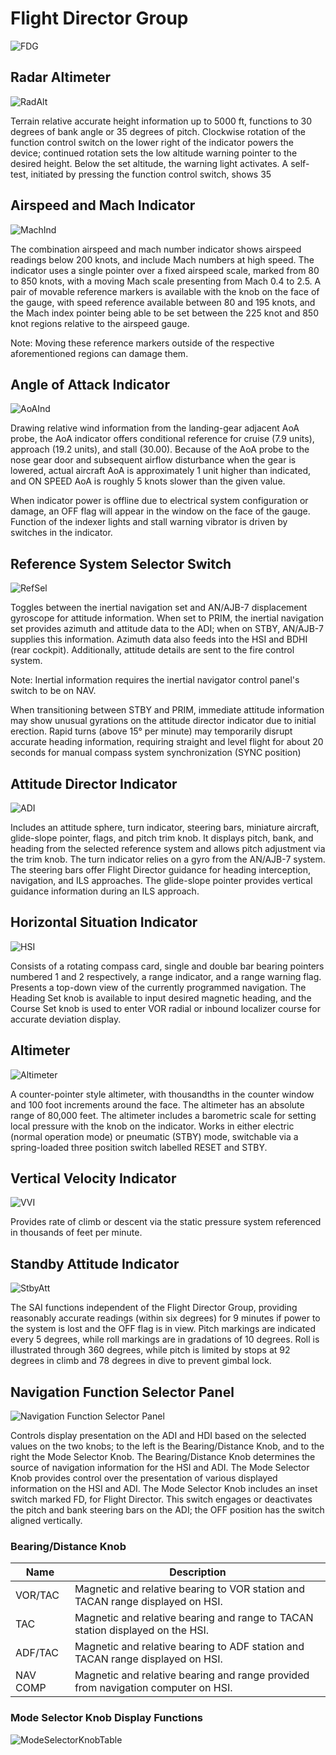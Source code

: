# Flight Director Group

![FDG](../../img/pilot_flight_director_group.png)

## Radar Altimeter

![RadAlt](../../img/RadAlt.png)

Terrain relative accurate height information up to 5000 ft, functions to 30
degrees of bank angle or 35 degrees of pitch. Clockwise rotation of the function
control switch on the lower right of the indicator powers the device; continued
rotation sets the low altitude warning pointer to the desired height. Below the
set altitude, the warning light activates. A self-test, initiated by pressing
the function control switch, shows 35

## Airspeed and Mach Indicator

![MachInd](../../img/MachInd.png)

The combination airspeed and mach number indicator shows airspeed readings below
200 knots, and include Mach numbers at high speed. The indicator uses a single
pointer over a fixed airspeed scale, marked from 80 to 850 knots, with a moving
Mach scale presenting from Mach 0.4 to 2.5. A pair of movable reference markers
is available with the knob on the face of the gauge, with speed reference
available between 80 and 195 knots, and the Mach index pointer being able to be
set between the 225 knot and 850 knot regions relative to the airspeed gauge.

Note: Moving these reference markers outside of the respective aforementioned
regions can damage them.

## Angle of Attack Indicator

![AoAInd](../../img/AoAInd.png)

Drawing relative wind information from the landing-gear adjacent AoA probe, the
AoA indicator offers conditional reference for cruise (7.9 units), approach
(19.2 units), and stall (30.00). Because of the AoA probe to the nose gear door
and subsequent airflow disturbance when the gear is lowered, actual aircraft AoA
is approximately 1 unit higher than indicated, and ON SPEED AoA is roughly 5
knots slower than the given value.

When indicator power is offline due to electrical system configuration or
damage, an OFF flag will appear in the window on the face of the gauge. Function
of the indexer lights and stall warning vibrator is driven by switches in the
indicator.

## Reference System Selector Switch

![RefSel](../../img/RefSel.png)

Toggles between the inertial navigation set and AN/AJB-7 displacement gyroscope
for attitude information. When set to PRIM, the inertial navigation set provides
azimuth and attitude data to the ADI; when on STBY, AN/AJB-7 supplies this
information. Azimuth data also feeds into the HSI and BDHI (rear cockpit).
Additionally, attitude details are sent to the fire control system.

Note: Inertial information requires the inertial navigator control panel's
switch to be on NAV.

When transitioning between STBY and PRIM, immediate attitude information may
show unusual gyrations on the attitude director indicator due to initial
erection. Rapid turns (above 15° per minute) may temporarily disrupt accurate
heading information, requiring straight and level flight for about 20 seconds
for manual compass system synchronization (SYNC position)

## Attitude Director Indicator

![ADI](../../img/ADI.png)

Includes an attitude sphere, turn indicator, steering bars, miniature aircraft,
glide-slope pointer, flags, and pitch trim knob. It displays pitch, bank, and
heading from the selected reference system and allows pitch adjustment via the
trim knob. The turn indicator relies on a gyro from the AN/AJB-7 system. The
steering bars offer Flight Director guidance for heading interception,
navigation, and ILS approaches. The glide-slope pointer provides vertical
guidance information during an ILS approach.

## Horizontal Situation Indicator

![HSI](../../img/HSI.png)

Consists of a rotating compass card, single and double bar bearing pointers
numbered 1 and 2 respectively, a range indicator, and a range warning flag.
Presents a top-down view of the currently programmed navigation. The Heading Set
knob is available to input desired magnetic heading, and the Course Set knob is
used to enter VOR radial or inbound localizer course for accurate deviation
display.

## Altimeter

![Altimeter](../../img/Altim.png)

A counter-pointer style altimeter, with thousandths in the counter window and
100 foot increments around the face. The altimeter has an absolute range of
80,000 feet. The altimeter includes a barometric scale for setting local
pressure with the knob on the indicator. Works in either electric (normal
operation mode) or pneumatic (STBY) mode, switchable via a spring-loaded three
position switch labelled RESET and STBY.

## Vertical Velocity Indicator

![VVI](../../img/VVI.png)

Provides rate of climb or descent via the static pressure system referenced in
thousands of feet per minute.

## Standby Attitude Indicator

![StbyAtt](../../img/StbyAtt.png)

The SAI functions independent of the Flight Director Group, providing reasonably
accurate readings (within six degrees) for 9 minutes if power to the system is
lost and the OFF flag is in view. Pitch markings are indicated every 5 degrees,
while roll markings are in gradations of 10 degrees. Roll is illustrated through
360 degrees, while pitch is limited by stops at 92 degrees in climb and 78
degrees in dive to prevent gimbal lock.

## Navigation Function Selector Panel

![Navigation Function Selector Panel](../../img/NavFunct.png)

Controls display presentation on the ADI and HDI based on the selected values on
the two knobs; to the left is the Bearing/Distance Knob, and to the right the
Mode Selector Knob. The Bearing/Distance Knob determines the source of
navigation information for the HSI and ADI. The Mode Selector Knob provides
control over the presentation of various displayed information on the HSI and
ADI. The Mode Selector Knob includes an inset switch marked FD, for Flight
Director. This switch engages or deactivates the pitch and bank steering bars on
the ADI; the OFF position has the switch aligned vertically.

### Bearing/Distance Knob

| Name     | Description                                                                       |
| -------- | --------------------------------------------------------------------------------- |
| VOR/TAC  | Magnetic and relative bearing to VOR station and TACAN range displayed on HSI.    |
| TAC      | Magnetic and relative bearing and range to TACAN station displayed on the HSI.    |
| ADF/TAC  | Magnetic and relative bearing to ADF station and TACAN range displayed on HSI.    |
| NAV COMP | Magnetic and relative bearing and range provided from navigation computer on HSI. |

### Mode Selector Knob Display Functions

![ModeSelectorKnobTable](../../img/ModeSelectorKnobTable.png)
